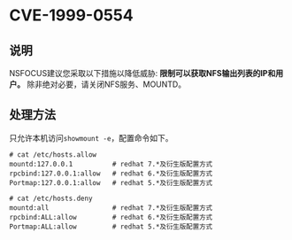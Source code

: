 # CVE-1999-0554

## 说明
NSFOCUS建议您采取以下措施以降低威胁: **限制可以获取NFS输出列表的IP和用户。** 除非绝对必要，请关闭NFS服务、MOUNTD。

## 处理方法
只允许本机访问`showmount -e`，配置命令如下。
```shell
# cat /etc/hosts.allow 
mountd:127.0.0.1          # redhat 7.*及衍生版配置方式
rpcbind:127.0.0.1:allow   # redhat 6.*及衍生版配置方式
Portmap:127.0.0.1:allow   # redhat 5.*及衍生版配置方式

# cat /etc/hosts.deny 
mountd:all                # redhat 7.*及衍生版配置方式
rpcbind:ALL:allow         # redhat 6.*及衍生版配置方式
Portmap:ALL:allow         # redhat 5.*及衍生版配置方式
```
